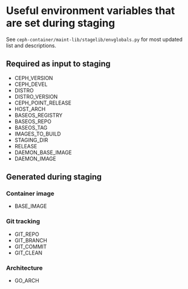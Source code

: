 # Useful environment variables that are set during staging
See `ceph-container/maint-lib/stagelib/envglobals.py` for most updated list and descriptions.

## Required as input to staging
 - CEPH_VERSION
 - CEPH_DEVEL
 - DISTRO
 - DISTRO_VERSION
 - CEPH_POINT_RELEASE
 - HOST_ARCH
 - BASEOS_REGISTRY
 - BASEOS_REPO
 - BASEOS_TAG
 - IMAGES_TO_BUILD
 - STAGING_DIR
 - RELEASE
 - DAEMON_BASE_IMAGE
 - DAEMON_IMAGE

## Generated during staging
### Container image
 - BASE_IMAGE

### Git tracking
 - GIT_REPO
 - GIT_BRANCH
 - GIT_COMMIT
 - GIT_CLEAN

### Architecture
 - GO_ARCH
